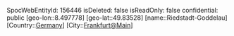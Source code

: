 ﻿---
location: [49.83528,8.497778]
type: Station
tags:
- geo/Station

---
SpocWebEntityId: 156446
isDeleted: false
isReadOnly: false
confidential: public
[geo-lon::8.497778]
[geo-lat::49.83528]
[name::Riedstadt-Goddelau]
[Country::[Germany](geo/Continent/Europe/Germany.md)]
[City::[Frankfurt@Main](geo/Continent/Europe/Germany/Hessen/Frankfurt@Main.md)]

